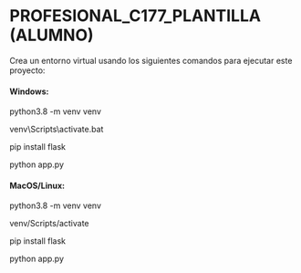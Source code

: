 # PROFESIONAL_C177_PLANTILLA (ALUMNO)
Crea un entorno virtual usando los siguientes comandos para ejecutar este proyecto:
#### Windows:
python3.8 -m venv venv

venv\Scripts\activate.bat

pip install flask

python app.py

#### MacOS/Linux:

python3.8 -m venv venv

venv/Scripts/activate

pip install flask

python app.py
